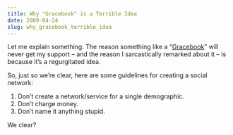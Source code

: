 ```yaml
---
title: Why "Gracebook" is a Terrible Idea
date: 2009-04-24
slug: why_gracebook_terrible_idea
---
```

<p>Let me explain something. The reason something like a &#8220;<a href="http://twitter.com/sperte/status/1530405887">Gracebook</a>&#8221; will never get my support &#8211; and the reason I sarcastically remarked about it &#8211; is because it&#8217;s a regurgitated idea.</p>

<p>So, just so we&#8217;re clear, here are some guidelines for creating a social network:</p>

<ol>
<li>Don&#8217;t create a network/service for a single demographic.</li>
<li>Don&#8217;t charge money.</li>
<li>Don&#8217;t name it anything stupid.</li>
</ol>

<p>We clear?</p>